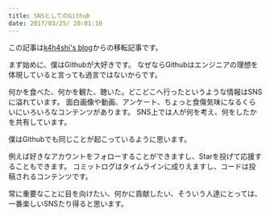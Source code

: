```yaml
---
title: SNSとしてのGithub
date: 2017/03/25/ 20:01:10
---
```


この記事は[k4h4shi's blog](http://k4h4shi.hatenablog.com/entry/2017/03/25/200110)からの移転記事です。

まず始めに、僕はGithubが大好きです。
なぜならGithubはエンジニアの理想を体現していると言っても過言ではないからです。

何かを食べた、何かを観た、聴いた。どこどこへ行ったというような情報はSNSに溢れています。
面白画像や動画、アンケート、ちょっと食傷気味になるくらいにいろいろなコンテンツがあります。
SNS上では人が何を考え、何をしたかを共有しています。

僕はGithubでも同じことが起こっているように思います。

例えば好きなアカウントをフォローすることができますし、Starを投げて応援することもできます。
コミットログはタイムラインに成りえますし、コードは投稿されるコンテンツです。

常に重要なことに目を向けたい、何かに貢献したい、そういう人達にとっては、一番楽しいSNSたり得ると思います。
